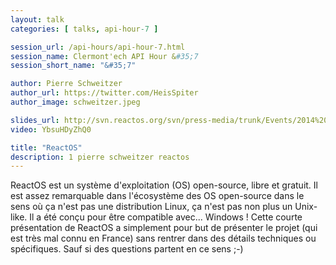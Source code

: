 ```yaml
---
layout: talk
categories: [ talks, api-hour-7 ]

session_url: /api-hours/api-hour-7.html
session_name: Clermont'ech API Hour &#35;7
session_short_name: "&#35;7"

author: Pierre Schweitzer
author_url: https://twitter.com/HeisSpiter
author_image: schweitzer.jpeg

slides_url: http://svn.reactos.org/svn/press-media/trunk/Events/2014%20-%20Clermont%27ech/Presentation/reactos_clermontech_2014.pdf?view=co
video: YbsuHDyZhQ0

title: "ReactOS"
description: 1 pierre schweitzer reactos
---
```




ReactOS est un système d'exploitation (OS) open-source, libre et gratuit. Il est
assez remarquable dans l'écosystème des OS open-source dans le sens où ça n'est
pas une distribution Linux, ça n'est pas non plus un Unix-like. Il a été conçu
pour être compatible avec... Windows ! Cette courte présentation de ReactOS a
simplement pour but de présenter le projet (qui est très mal connu en France)
sans rentrer dans des détails techniques ou spécifiques. Sauf si des questions
partent en ce sens ;-)
